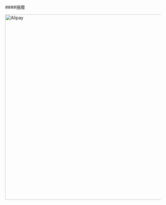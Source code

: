 ####捐赠


<img src="https://raw.githubusercontent.com/sanshu-rom/BlissOTA/bliss/donation/donation.jpg" width="600" alt="Alipay">

